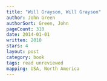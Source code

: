 ```yaml
---
title: "Will Grayson, Will Grayson"
author: John Green
authorSort: Green, John
pageCount: 310
date: 2014-01-01
written: 2010
stars: 4
layout: post
category: book
tags: read unreviewed
mapping: USA, North America
---
```

